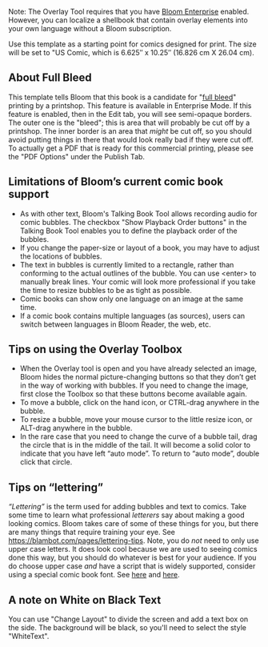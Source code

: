 Note: The Overlay Tool requires that you have <a href="" onclick="fetch('/bloom/api/common/showSettingsDialog?tab=subscription', {method:'POST'})">Bloom Enterprise</a> enabled. However, you can localize a shellbook that contain overlay elements into your own language without a Bloom subscription.

Use this template as a starting point for comics designed for print. The size will be set to "US Comic, which is 6.625″ x 10.25″ (16.826 cm X 26.04 cm).

## About Full Bleed

This template tells Bloom that this book is a candidate for "[full bleed](https://dw-wp.com/resources/cartooning-quickguides/layout-quickguides/quickguides-bleeds/)" printing by a printshop. This feature is available in Enterprise Mode. If this feature is enabled, then in the Edit tab, you will see semi-opaque borders. The outer one is the "bleed"; this is area that will probably be cut off by a printshop. The inner border is an area that _might_ be cut off, so you should avoid putting things in there that would look really bad if they were cut off. To actually get a PDF that is ready for this commercial printing, please see the "PDF Options" under the Publish Tab.

## Limitations of Bloom’s current comic book support

-   As with other text, Bloom's Talking Book Tool allows recording audio for comic bubbles. The checkbox "Show Playback Order buttons" in the Talking Book Tool enables you to define the playback order of the bubbles.
-   If you change the paper-size or layout of a book, you may have to adjust the locations of bubbles.
-   The text in bubbles is currently limited to a rectangle, rather than conforming to the actual outlines of the bubble. You can use &lt;enter&gt; to manually break lines. Your comic will look more professional if you take the time to resize bubbles to be as tight as possible.
-   Comic books can show only one language on an image at the same time.
-   If a comic book contains multiple languages (as sources), users can switch between languages in Bloom Reader, the web, etc.

## Tips on using the Overlay Toolbox

-   When the Overlay tool is open and you have already selected an image, Bloom hides the normal picture-changing buttons so that they don’t get in the way of working with bubbles. If you need to change the image, first close the Toolbox so that these buttons become available again.
-   To move a bubble, click on the hand icon, or CTRL-drag anywhere in the bubble.
-   To resize a bubble, move your mouse cursor to the little resize icon, or ALT-drag anywhere in the bubble.
-   In the rare case that you need to change the curve of a bubble tail, drag the circle that is in the middle of the tail. It will become a solid color to indicate that you have left “auto mode”. To return to “auto mode”, double click that circle.

## Tips on “lettering”

_“Lettering”_ is the term used for adding bubbles and text to comics. Take some time to learn what professional _letterers_ say about making a good looking comics. Bloom takes care of some of these things for you, but there are many things that require training your eye. See https://blambot.com/pages/lettering-tips. Note, you do _not_ need to only use upper case letters. It does look cool because we are used to seeing comics done this way, but you should do whatever is best for your audience. If you do choose upper case _and_ have a script that is widely supported, consider using a special comic book font. See [here](https://blambot.com/collections/all-fonts/dialogue) and [here](https://jasonthibault.com/comic-book-fonts/).

## A note on White on Black Text

You can use "Change Layout" to divide the screen and add a text box on the side. The background will be black, so you'll need to select the style "WhiteText".
